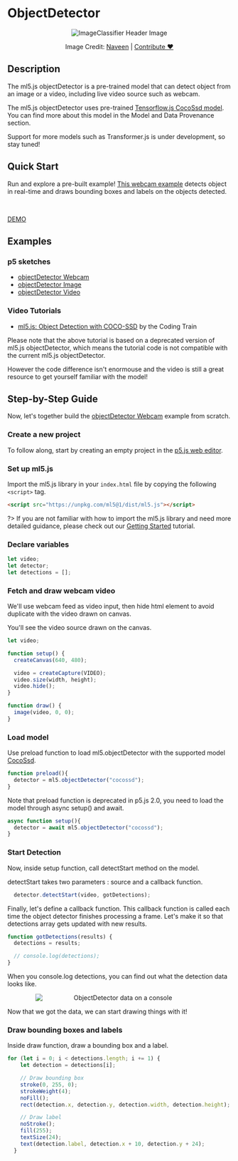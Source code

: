 # ObjectDetector

<center>
  <img class="header-img" src="assets/header-image-classifier.png" alt="ImageClassifier Header Image" >
  <p class="img-credit"> Image Credit: <a href="https://thenounproject.com/creator/naveena.160" target="_blank" title="Naveen">Naveen</a> | <a href='mailto:info@ml5js.org'>Contribute ♥️</a> </p>
</center>

## Description

The ml5.js objectDetector is a pre-trained model that can detect object from an image or a video, including live video source such as webcam.

The ml5.js objectDetector uses pre-trained [Tensorflow.js CocoSsd model](https://github.com/tensorflow/tfjs-models/tree/master/coco-ssd). You can find more about this model in the Model and Data Provenance section.

Support for more models such as Transformer.js is under development, so stay tuned!

## Quick Start
Run and explore a pre-built example! [This webcam example](https://editor.p5js.org/codingeffects2023/sketches/pyC9DA8pV) detects object in real-time and draws bounding boxes and labels on the objects detected.

<br/>

[DEMO](iframes/object-detector ":include :type=iframe width=100% height=550px")

## Examples

### p5 sketches
- [objectDetector Webcam](https://editor.p5js.org/codingeffects2023/sketches/pyC9DA8pV)
- [objectDetector Image](https://editor.p5js.org/codingeffects2023/sketches/5aMBINT-N)
- [objectDetector Video](https://editor.p5js.org/codingeffects2023/sketches/KixZ5yn50)


### Video Tutorials
- [ml5.js: Object Detection with COCO-SSD](https://youtu.be/QEzRxnuaZCk) by the Coding Train

Please note that the above tutorial is based on a deprecated version of ml5.js objectDetector, which means the tutorial code is not compatible with the current ml5.js objectDetector.

However the code difference isn't enormouse and the video is still a great resource to get yourself familiar with the model!

## Step-by-Step Guide

Now, let's together build the [objectDetector Webcam](https://editor.p5js.org/codingeffects2023/sketches/pyC9DA8pV) example from scratch.

### Create a new project

To follow along, start by creating an empty project in the [p5.js web editor](https://editor.p5js.org/).

### Set up ml5.js

Import the ml5.js library in your `index.html` file by copying the following `<script>` tag.

```html
<script src="https://unpkg.com/ml5@1/dist/ml5.js"></script>
```

?> If you are not familiar with how to import the ml5.js library and need more detailed guidance, please check out our [Getting Started](/?id=set-up-ml5js) tutorial.

### Declare variables

```javascript
let video;
let detector;
let detections = [];
```

### Fetch and draw webcam video

We'll use webcam feed as video input, then hide html element to avoid duplicate with the video drawn on canvas.

You'll see the video source drawn on the canvas.

```javascript
let video;

function setup() {
  createCanvas(640, 480);

  video = createCapture(VIDEO);
  video.size(width, height);
  video.hide();
}

function draw() {
  image(video, 0, 0);
}
```

### Load model

Use preload function to load ml5.objectDetector with the supported model [CocoSsd](https://github.com/tensorflow/tfjs-models/tree/master/coco-ssd).


```javascript
function preload(){
  detector = ml5.objectDetector("cocossd");
}
```

Note that preload function is deprecated in p5.js 2.0, you need to load the model through async setup() and await.

```javascript
async function setup(){
  detector = await ml5.objectDetector("cocossd");
}
```

### Start Detection

Now, inside setup function, call detectStart method on the model.

detectStart takes two parameters : source and a callback function.

```javascript
  detector.detectStart(video, gotDetections);
```

Finally, let's define a callback function.
This callback function is called each time the object detector finishes processing a frame.
Let's make it so that detections array gets updated with new results.

```javascript
function gotDetections(results) {
  detections = results;

  // console.log(detections);
}
```

When you console.log detections, you can find out what the detection data looks like.
<center>
    <img style="display:block; max-width:75%" alt="ObjectDetector data on a console" src="./assets/object-detector-console.png">
</center>

Now that we got the data, we can start drawing things with it!

### Draw bounding boxes and labels

Inside draw function, draw a bounding box and a label.

```javascript
for (let i = 0; i < detections.length; i += 1) {
    let detection = detections[i];

    // Draw bounding box
    stroke(0, 255, 0);
    strokeWeight(4);
    noFill();
    rect(detection.x, detection.y, detection.width, detection.height);

    // Draw label
    noStroke();
    fill(255);
    textSize(24);
    text(detection.label, detection.x + 10, detection.y + 24);
  }
```